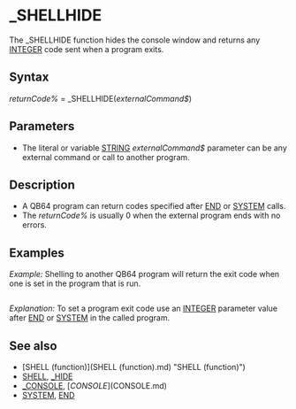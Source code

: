 # _SHELLHIDE

The _SHELLHIDE function hides the console window and returns any [INTEGER](INTEGER.md) code sent when a program exits.

  

## Syntax

*returnCode%* = _SHELLHIDE(*externalCommand$*)
  

## Parameters

* The literal or variable [STRING](STRING.md) *externalCommand$* parameter can be any external command or call to another program.

  

## Description

* A QB64 program can return codes specified after [END](END.md) or [SYSTEM](SYSTEM.md) calls.
* The *returnCode%* is usually 0 when the external program ends with no errors.

  

## Examples

*Example:* Shelling to another QB64 program will return the exit code when one is set in the program that is run.

``` returncode% = _SHELLHIDE("DesktopSize") 'replace call with your program EXE  [PRINT](PRINT.md) returncode%  [END](END.md)  
```

*Explanation:* To set a program exit code use an [INTEGER](INTEGER.md) parameter value after [END](END.md) or [SYSTEM](SYSTEM.md) in the called program.
  

## See also

* [SHELL (function)](SHELL (function).md) "SHELL (function)")
* [SHELL](SHELL.md), [_HIDE](_HIDE.md)
* [_CONSOLE](_CONSOLE.md), [$CONSOLE]($CONSOLE.md)
* [SYSTEM](SYSTEM.md), [END](END.md)

  
